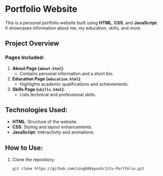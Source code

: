 # Portfolio Website

This is a personal portfolio website built using **HTML**, **CSS**, and **JavaScript**. It showcases information about me, my education, skills, and more.

## Project Overview

### Pages Included:
1. **About Page (`about.html`)**:
   - Contains personal information and a short bio.
2. **Education Page (`education.html`)**:
   - Highlights academic qualifications and achievements.
3. **Skills Page (`skills.html`)**:
   - Lists technical and professional skills.

## Technologies Used:
- **HTML**: Structure of the website.
- **CSS**: Styling and layout enhancements.
- **JavaScript**: Interactivity and animations.

## How to Use:
1. Clone the repository:
   ```bash
   git clone https://github.com/singh04ayush/Jitu-Portfolio.git
